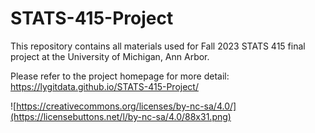 # STATS-415-Project
This repository contains all materials used for Fall 2023 STATS 415 final project at the University of Michigan, Ann Arbor.

Please refer to the project homepage for more detail: https://lygitdata.github.io/STATS-415-Project/

![https://creativecommons.org/licenses/by-nc-sa/4.0/](https://licensebuttons.net/l/by-nc-sa/4.0/88x31.png)
